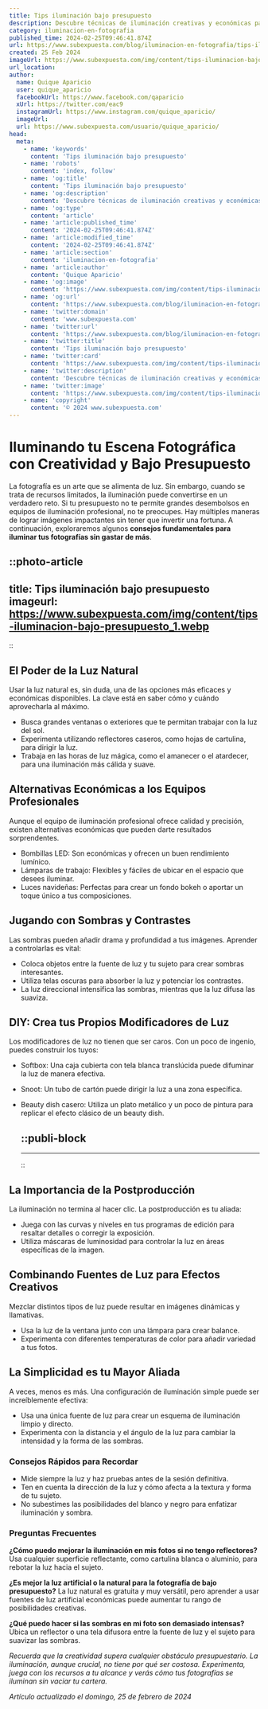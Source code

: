 ```yaml
---
title: Tips iluminación bajo presupuesto
description: Descubre técnicas de iluminación creativas y económicas para realzar espacios sin gastar mucho. ¡Ilumina con ingenio y ahorra!
category: iluminacion-en-fotografia
published_time: 2024-02-25T09:46:41.874Z
url: https://www.subexpuesta.com/blog/iluminacion-en-fotografia/tips-iluminacion-bajo-presupuesto
created: 25 Feb 2024
imageUrl: https://www.subexpuesta.com/img/content/tips-iluminacion-bajo-presupuesto_1.webp
url_location:
author:
  name: Quique Aparicio
  user: quique_aparicio
  facebookUrl: https://www.facebook.com/qaparicio
  xUrl: https://twitter.com/eac9
  instagramUrl: https://www.instagram.com/quique_aparicio/
  imageUrl: 
  url: https://www.subexpuesta.com/usuario/quique_aparicio/
head:
  meta:
    - name: 'keywords'
      content: 'Tips iluminación bajo presupuesto'
    - name: 'robots'
      content: 'index, follow'
    - name: 'og:title'
      content: 'Tips iluminación bajo presupuesto'
    - name: 'og:description'
      content: 'Descubre técnicas de iluminación creativas y económicas para realzar espacios sin gastar mucho. ¡Ilumina con ingenio y ahorra!'
    - name: 'og:type'
      content: 'article'
    - name: 'article:published_time'
      content: '2024-02-25T09:46:41.874Z'
    - name: 'article:modified_time'
      content: '2024-02-25T09:46:41.874Z'
    - name: 'article:section'
      content: 'iluminacion-en-fotografia'
    - name: 'article:author'
      content: 'Quique Aparicio'
    - name: 'og:image'
      content: 'https://www.subexpuesta.com/img/content/tips-iluminacion-bajo-presupuesto_1.webp'
    - name: 'og:url'
      content: 'https://www.subexpuesta.com/blog/iluminacion-en-fotografia/tips-iluminacion-bajo-presupuesto'
    - name: 'twitter:domain'
      content: 'www.subexpuesta.com'
    - name: 'twitter:url'
      content: 'https://www.subexpuesta.com/blog/iluminacion-en-fotografia/tips-iluminacion-bajo-presupuesto'
    - name: 'twitter:title'
      content: 'Tips iluminación bajo presupuesto'
    - name: 'twitter:card'
      content: 'https://www.subexpuesta.com/img/content/tips-iluminacion-bajo-presupuesto_1.webp'
    - name: 'twitter:description'
      content: 'Descubre técnicas de iluminación creativas y económicas para realzar espacios sin gastar mucho. ¡Ilumina con ingenio y ahorra!'
    - name: 'twitter:image'
      content: 'https://www.subexpuesta.com/img/content/tips-iluminacion-bajo-presupuesto_1.webp'
    - name: 'copyright'
      content: '© 2024 www.subexpuesta.com'
---
```

# Iluminando tu Escena Fotográfica con Creatividad y Bajo Presupuesto

La fotografía es un arte que se alimenta de luz. Sin embargo, cuando se trata de recursos limitados, la iluminación puede convertirse en un verdadero reto. Si tu presupuesto no te permite grandes desembolsos en equipos de iluminación profesional, no te preocupes. Hay múltiples maneras de lograr imágenes impactantes sin tener que invertir una fortuna. A continuación, exploraremos algunos **consejos fundamentales para iluminar tus fotografías sin gastar de más**.


::photo-article
---
title: Tips iluminación bajo presupuesto
imageurl: https://www.subexpuesta.com/img/content/tips-iluminacion-bajo-presupuesto_1.webp
---
::


## El Poder de la Luz Natural

Usar la luz natural es, sin duda, una de las opciones más eficaces y económicas disponibles. La clave está en saber cómo y cuándo aprovecharla al máximo. 

- Busca grandes ventanas o exteriores que te permitan trabajar con la luz del sol.
- Experimenta utilizando reflectores caseros, como hojas de cartulina, para dirigir la luz.
- Trabaja en las horas de luz mágica, como el amanecer o el atardecer, para una iluminación más cálida y suave.

## Alternativas Económicas a los Equipos Profesionales

Aunque el equipo de iluminación profesional ofrece calidad y precisión, existen alternativas económicas que pueden darte resultados sorprendentes. 

- Bombillas LED: Son económicas y ofrecen un buen rendimiento lumínico.
- Lámparas de trabajo: Flexibles y fáciles de ubicar en el espacio que desees iluminar.
- Luces navideñas: Perfectas para crear un fondo bokeh o aportar un toque único a tus composiciones.

## Jugando con Sombras y Contrastes

Las sombras pueden añadir drama y profundidad a tus imágenes. Aprender a controlarlas es vital:

- Coloca objetos entre la fuente de luz y tu sujeto para crear sombras interesantes.
- Utiliza telas oscuras para absorber la luz y potenciar los contrastes.
- La luz direccional intensifica las sombras, mientras que la luz difusa las suaviza.

## DIY: Crea tus Propios Modificadores de Luz

Los modificadores de luz no tienen que ser caros. Con un poco de ingenio, puedes construir los tuyos:

- Softbox: Una caja cubierta con tela blanca translúcida puede difuminar la luz de manera efectiva.
- Snoot: Un tubo de cartón puede dirigir la luz a una zona específica.
- Beauty dish casero: Utiliza un plato metálico y un poco de pintura para replicar el efecto clásico de un beauty dish.


  ::publi-block
  ---
  ---
  ::
  
  
## La Importancia de la Postproducción

La iluminación no termina al hacer clic. La postproducción es tu aliada:

- Juega con las curvas y niveles en tus programas de edición para resaltar detalles o corregir la exposición.
- Utiliza máscaras de luminosidad para controlar la luz en áreas específicas de la imagen.

## Combinando Fuentes de Luz para Efectos Creativos

Mezclar distintos tipos de luz puede resultar en imágenes dinámicas y llamativas.

- Usa la luz de la ventana junto con una lámpara para crear balance.
- Experimenta con diferentes temperaturas de color para añadir variedad a tus fotos.

## La Simplicidad es tu Mayor Aliada

A veces, menos es más. Una configuración de iluminación simple puede ser increíblemente efectiva:

- Usa una única fuente de luz para crear un esquema de iluminación limpio y directo.
- Experimenta con la distancia y el ángulo de la luz para cambiar la intensidad y la forma de las sombras.

### Consejos Rápidos para Recordar

- Mide siempre la luz y haz pruebas antes de la sesión definitiva.
- Ten en cuenta la dirección de la luz y cómo afecta a la textura y forma de tu sujeto.
- No subestimes las posibilidades del blanco y negro para enfatizar iluminación y sombra.

### Preguntas Frecuentes

**¿Cómo puedo mejorar la iluminación en mis fotos si no tengo reflectores?**
Usa cualquier superficie reflectante, como cartulina blanca o aluminio, para rebotar la luz hacia el sujeto.

**¿Es mejor la luz artificial o la natural para la fotografía de bajo presupuesto?**
La luz natural es gratuita y muy versátil, pero aprender a usar fuentes de luz artificial económicas puede aumentar tu rango de posibilidades creativas.

**¿Qué puedo hacer si las sombras en mi foto son demasiado intensas?**
Ubica un reflector o una tela difusora entre la fuente de luz y el sujeto para suavizar las sombras.

*Recuerda que la creatividad supera cualquier obstáculo presupuestario. La iluminación, aunque crucial, no tiene por qué ser costosa. Experimenta, juega con los recursos a tu alcance y verás cómo tus fotografías se iluminan sin vaciar tu cartera.*

_Artículo actualizado el domingo, 25 de febrero de 2024_